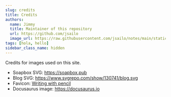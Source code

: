 ```yaml
---
slug: credits
title: Credits
authors:
  name: Jimmy
  title: Maintainer of this repository
  url: https://github.com/jsailo
  image_url: https://raw.githubusercontent.com/jsailo/notes/main/static/img/avatar.png
tags: [hola, hello]
sidebar_class_name: hidden
---
```


Credits for images used on this site.

- Soapbox SVG: https://soapbox.pub
- Blog SVG: https://www.svgrepo.com/show/130741/blog.svg
- Favicon: [Writing with pencil](https://www.freefavicon.com/freefavicons/objects/iconinfo/writing-with-pencil-2-152-309243.html)
- Docusaurus image: https://docusaurus.io